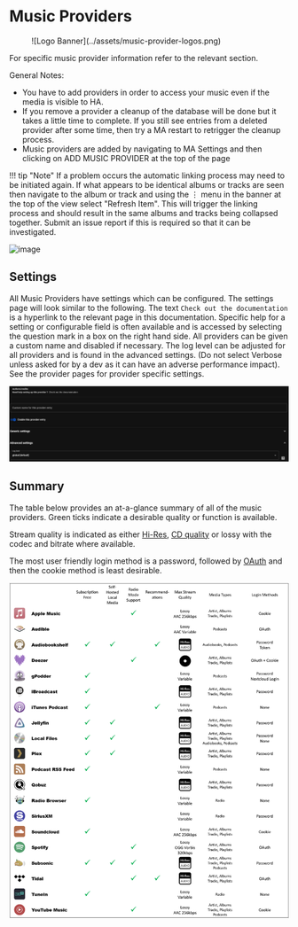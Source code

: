 # Music Providers
<figure markdown>
  ![Logo Banner](../assets/music-provider-logos.png)
</figure>

For specific music provider information refer to the relevant section.

General Notes:

- You have to add providers in order to access your music even if the media is visible to HA.
- If you remove a provider a cleanup of the database will be done but it takes a little time to complete. If you still see entries from a deleted provider after some time, then try a MA restart to retrigger the cleanup process.
- Music providers are added by navigating to MA Settings and then clicking on ADD MUSIC PROVIDER at the top of the page

!!! tip "Note" 
    If a problem occurs the automatic linking process may need to be initiated again. If what appears to be identical albums or tracks are seen then navigate to the album or track and using the ⋮ menu in the banner at the top of the view select "Refresh Item". This will trigger the linking process and should result in the same albums and tracks being collapsed together. Submit an issue report if this is required so that it can be investigated.

![image](../assets/screenshots/add-music-provider.png)

## Settings

All Music Providers have settings which can be configured. The settings page will look similar to the following. The text `Check out the documentation` is a hyperlink to the relevant page in this documentation. Specific help for a setting or configurable field is often available and is accessed by selecting the question mark in a box on the right hand side. All providers can be given a custom name and disabled if necessary. The log level can be adjusted for all providers and is found in the advanced settings. (Do not select Verbose unless asked for by a dev as it can have an adverse performance impact). See the provider pages for provider specific settings.

![image](../assets/screenshots/generic-settings.png)

## Summary

The table below provides an at-a-glance summary of all of the music providers. Green ticks indicate a desirable quality or function is available. 

Stream quality is indicated as either [Hi-Res](../player-support/index.md/#audio-quality), [CD quality](https://www.soundguys.com/high-bitrate-audio-is-overkill-cd-quality-is-still-great-16518/) or lossy with the codec and bitrate where available.

The most user friendly login method is a password, followed by [OAuth](https://en.wikipedia.org/wiki/OAuth) and then the cookie method is least desirable.

[![image](../assets/music-provider-summary.png)](../assets/music-provider-summary.png)
